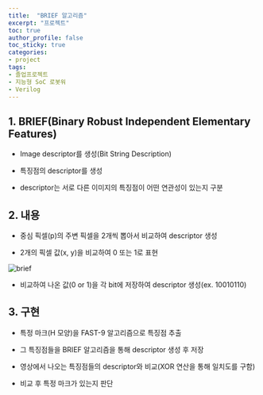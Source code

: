 ```yaml
---
title:  "BRIEF 알고리즘"
excerpt: "프로젝트"
toc: true
author_profile: false
toc_sticky: true
categories:
- project
tags:
- 졸업프로젝트
- 지능형 SoC 로봇워
- Verilog
---
```

## 1. BRIEF(Binary Robust Independent Elementary Features)

- Image descriptor를 생성(Bit String Description)

- 특징점의 descriptor를 생성

- descriptor는 서로 다른 이미지의 특징점이 어떤 연관성이 있는지 구분



## 2. 내용

- 중심 픽셀(p)의 주변 픽셀을 2개씩 뽑아서 비교하여 descriptor 생성

- 2개의 픽셀 값(x, y)을 비교하여 0 또는 1로 표현

![brief](https://user-images.githubusercontent.com/52816346/86119606-c5757680-bb0d-11ea-92a2-bdbb01e9259d.PNG)

- 비교하여 나온 값(0 or 1)을 각 bit에 저장하여 descriptor 생성(ex. 10010110)



## 3. 구현

- 특정 마크(H 모양)을 FAST-9 알고리즘으로 특징점 추출

- 그 특징점들을 BRIEF 알고리즘을 통해 descriptor 생성 후 저장

- 영상에서 나오는 특징점들의 descriptor와 비교(XOR 연산을 통해 일치도를 구함)

- 비교 후 특정 마크가 있는지 판단